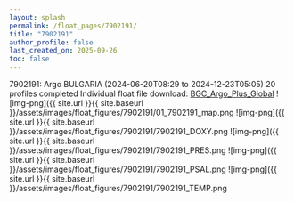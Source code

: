 ```yaml
---
layout: splash
permalink: /float_pages/7902191/
title: "7902191"
author_profile: false
last_created_on: 2025-09-26
toc: false
---
```

 
7902191: Argo BULGARIA (2024-06-20T08:29 to 2024-12-23T05:05)
20 profiles completed
Individual float file download: [BGC_Argo_Plus_Global](https://ftp.soest.hawaii.edu/bgc_argo_plus/Individual_Floats/outliers_removed/7902191_Sprof_processed.nc)
![img-png]({{ site.url }}{{ site.baseurl }}/assets/images/float_figures/7902191/01_7902191_map.png
![img-png]({{ site.url }}{{ site.baseurl }}/assets/images/float_figures/7902191/7902191_DOXY.png
![img-png]({{ site.url }}{{ site.baseurl }}/assets/images/float_figures/7902191/7902191_PRES.png
![img-png]({{ site.url }}{{ site.baseurl }}/assets/images/float_figures/7902191/7902191_PSAL.png
![img-png]({{ site.url }}{{ site.baseurl }}/assets/images/float_figures/7902191/7902191_TEMP.png
